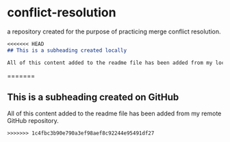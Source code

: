 # conflict-resolution
a repository created for the purpose of practicing merge conflict resolution.

  ```md
<<<<<<< HEAD
  ## This is a subheading created locally

  All of this content added to the readme file has been added from my local Git repository.
  ```
=======
  ## This is a subheading created on GitHub

  All of this content added to the readme file has been added from my remote GitHub repository.
  ```
>>>>>>> 1c4fbc3b90e790a3ef98aef8c92244e95491df27
